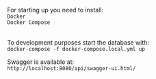 For starting up you need to install: <br>
 `Docker` <br>
 `Docker Compose` <br><br>
 
To development purposes start the database with: <br>
`docker-compose -f docker-compose.local.yml up`

Swagger is available at: <br>
`http://localhost:8080/api/swagger-ui.html/`